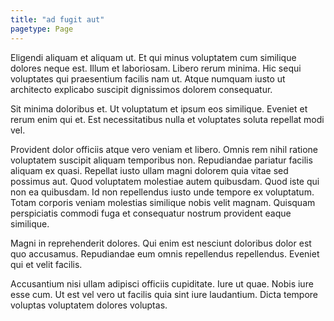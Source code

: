 ```yaml
---
title: "ad fugit aut"
pagetype: Page
---
```

Eligendi aliquam et aliquam ut. Et qui minus voluptatem cum similique dolores neque est. Illum et laboriosam. Libero rerum minima. Hic sequi voluptates qui praesentium facilis nam ut. Atque numquam iusto ut architecto explicabo suscipit dignissimos dolorem consequatur.

Sit minima doloribus et. Ut voluptatum et ipsum eos similique. Eveniet et rerum enim qui et. Est necessitatibus nulla et voluptates soluta repellat modi vel.

Provident dolor officiis atque vero veniam et libero. Omnis rem nihil ratione voluptatem suscipit aliquam temporibus non. Repudiandae pariatur facilis aliquam ex quasi. Repellat iusto ullam magni dolorem quia vitae sed possimus aut. Quod voluptatem molestiae autem quibusdam. Quod iste qui non ea quibusdam.
Id non repellendus iusto unde tempore ex voluptatum. Totam corporis veniam molestias similique nobis velit magnam. Quisquam perspiciatis commodi fuga et consequatur nostrum provident eaque similique.

Magni in reprehenderit dolores. Qui enim est nesciunt doloribus dolor est quo accusamus. Repudiandae eum omnis repellendus repellendus. Eveniet qui et velit facilis.

Accusantium nisi ullam adipisci officiis cupiditate. Iure ut quae. Nobis iure esse cum. Ut est vel vero ut facilis quia sint iure laudantium. Dicta tempore voluptas voluptatem dolores voluptas.
